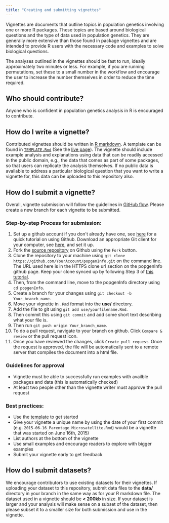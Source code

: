 ```yaml
---
title: "Creating and submitting vignettes"
---
```


Vignettes are documents that outline topics in population genetics involving one or more R packages. These topics are based around biological questions and the type of data used in population genetics. They are generally more extensive than those found in package vignettes and are intended to provide R users with the necessary code and examples to solve biological questions. 

The analyses outlined in the vignettes should be fast to run, ideally approximately two minutes or less. For example, if you are running permutations, set these to a small number in the workflow and encourage the user to increase the number themselves in order to reduce the time required. 

## Who should contribute?

Anyone who is confident in population genetics analysis in R is encouraged to contribute.

## How do I write a vignette?

Contributed vignettes should be written in [R markdown](http://rmarkdown.rstudio.com/). A template can be found in [`TEMPLATE.Rmd`](https://github.com/nescent/popgenInfo/tree/master/TEMPLATE.Rmd) (See the [live page](TEMPLATE.html)). The vignette should include example analysis and explanations using data that can be readily accessed in the public domain, e.g., the data that comes as part of some packages, so that users can replicate the analysis themselves. If no public data is available to address a particular biological question that you want to write a vignette for, this data can be uploaded to this repository also.

## How do I submit a vignette?

Overall, vignette submission will follow the guidelines in [GitHub flow](https://guides.github.com/introduction/flow/index.html). Please create a new branch for each vignette to be submitted. 

 
 
### Step-by-step Process for submission:

1. Set up a github account if you don't already have one, see [here](https://guides.github.com/activities/hello-world/) for a quick tutorial on using Github. Download an appropriate Git client for your computer, see [here](https://help.github.com/articles/set-up-git/), and set it up.
2. Fork the [source repository](http://github.com/NESCent/popgenInfo) on Github using the `Fork` button. 
3. Clone the repository to your machine using `git clone https://github.com/YourAccount/popgenInfo.git` on the command line. The URL used here is in the HTTPS clone url section on the popgenInfo github page. Keep your clone synced up by following Step 3 of [this tutorial](https://help.github.com/articles/fork-a-repo/). 
4. Then, from the command line, move to the popgenInfo directory using `cd popgenInfo`.
5. Create a branch for your changes using `git checkout -b Your_branch_name`.
6. Move your  vignette in `.Rmd` format into the **use/** directory.
8. Add the file to git using `git add use/yourfilename.Rmd`.
9. Then commit this using `git commit` and add some short text describing what your file is.
10. Then run `git push origin Your_branch_name`.
11. To do a pull request, navigate to your branch on github. Click `Compare & review` or the pull request icon.
12. Once you have reviewed the changes, click `Create pull request`. Once the request is approved, the file will be automatically sent to a remote server that compiles the document into a html file.

### Guidelines for approval

 - Vignette must be able to successfully run examples with availble packages and data (this is automatically checked)
 - At least two people other than the vignette writer must approve the pull request

### Best practices:

 - Use the [template](https://github.com/nescent/popgenInfo/tree/master/TEMPLATE.Rmd) to get started
 - Give your vignette a unique name by using the date of your first commit (e.g. `2015-06-16_Parentage_Microsatellite.Rmd`) would be a vignette that was started on June 16th, 2015) 
 - List authors at the bottom of the vignette
 - Use small examples and encourage readers to explore with bigger examples
 - Submit your vignette early to get feedback

## How do I submit datasets?

We encourage contributors to use existing datasets for their vignettes. If uploading your dataset to this repository, submit data files to the **data/** directory in your branch in the same way as for your R markdown file. The dataset used in a vignette should be **< 200kb** in size. If your dataset is larger and your analysis will make sense on a subset of the dataset, then please subset it to a smaller size for both submission and use in the vignette. 
